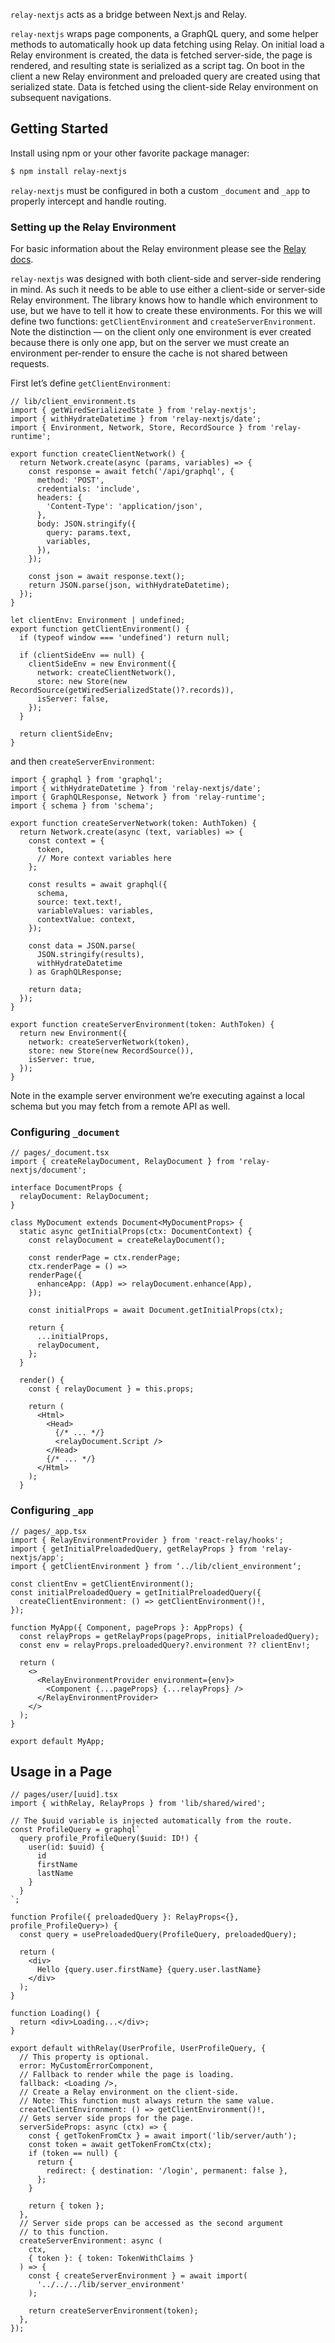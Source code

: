`relay-nextjs` acts as a bridge between Next.js and Relay.

`relay-nextjs` wraps page components, a GraphQL query, and some helper methods to
automatically hook up data fetching using Relay. On initial load a Relay
environment is created, the data is fetched server-side, the page is rendered,
and resulting state is serialized as a script tag. On boot in the client a new
Relay environment and preloaded query are created using that serialized state.
Data is fetched using the client-side Relay environment on subsequent navigations.

## Getting Started

Install using npm or your other favorite package manager:

```sh
$ npm install relay-nextjs
```

`relay-nextjs` must be configured in both a custom `_document` and `_app` to properly
intercept and handle routing.

### Setting up the Relay Environment

For basic information about the Relay environment please see the [Relay docs](https://relay.dev/docs/getting-started/step-by-step-guide/#42-configure-relay-runtime).

`relay-nextjs` was designed with both client-side and server-side rendering in mind. As such it needs to be able to use either a client-side or server-side Relay environment. The library knows how to handle which environment to use, but we have to tell it how to create these environments. For this we will define two functions: `getClientEnvironment` and `createServerEnvironment`. Note the distinction — on the client only one environment is ever created because there is only one app, but on the server we must create an environment per-render to ensure the cache is not shared between requests.

First let’s define `getClientEnvironment`:

```tsx
// lib/client_environment.ts
import { getWiredSerializedState } from 'relay-nextjs';
import { withHydrateDatetime } from 'relay-nextjs/date';
import { Environment, Network, Store, RecordSource } from 'relay-runtime';

export function createClientNetwork() {
  return Network.create(async (params, variables) => {
    const response = await fetch('/api/graphql', {
      method: 'POST',
      credentials: 'include',
      headers: {
        'Content-Type': 'application/json',
      },
      body: JSON.stringify({
        query: params.text,
        variables,
      }),
    });

    const json = await response.text();
    return JSON.parse(json, withHydrateDatetime);
  });
}

let clientEnv: Environment | undefined;
export function getClientEnvironment() {
  if (typeof window === 'undefined') return null;

  if (clientSideEnv == null) {
    clientSideEnv = new Environment({
      network: createClientNetwork(),
      store: new Store(new RecordSource(getWiredSerializedState()?.records)),
      isServer: false,
    });
  }

  return clientSideEnv;
}
```

and then `createServerEnvironment`:

```tsx
import { graphql } from 'graphql';
import { withHydrateDatetime } from 'relay-nextjs/date';
import { GraphQLResponse, Network } from 'relay-runtime';
import { schema } from 'schema';

export function createServerNetwork(token: AuthToken) {
  return Network.create(async (text, variables) => {
    const context = {
      token,
      // More context variables here
    };

    const results = await graphql({
      schema,
      source: text.text!,
      variableValues: variables,
      contextValue: context,
    });

    const data = JSON.parse(
      JSON.stringify(results),
      withHydrateDatetime
    ) as GraphQLResponse;

    return data;
  });
}

export function createServerEnvironment(token: AuthToken) {
  return new Environment({
    network: createServerNetwork(token),
    store: new Store(new RecordSource()),
    isServer: true,
  });
}
```

Note in the example server environment we’re executing against a local schema but you may fetch from a remote API as well. 

### Configuring `_document`

```tsx
// pages/_document.tsx
import { createRelayDocument, RelayDocument } from 'relay-nextjs/document';

interface DocumentProps {
  relayDocument: RelayDocument;
}

class MyDocument extends Document<MyDocumentProps> {
  static async getInitialProps(ctx: DocumentContext) {
    const relayDocument = createRelayDocument();

    const renderPage = ctx.renderPage;
    ctx.renderPage = () =>
    renderPage({
      enhanceApp: (App) => relayDocument.enhance(App),
    });

    const initialProps = await Document.getInitialProps(ctx);

    return {
      ...initialProps,
      relayDocument,
    };
  }

  render() {
    const { relayDocument } = this.props;

    return (
      <Html>
        <Head>
          {/* ... */}
          <relayDocument.Script />
        </Head>
        {/* ... */}
      </Html>
    );
  }
```

### Configuring `_app`

```tsx
// pages/_app.tsx
import { RelayEnvironmentProvider } from 'react-relay/hooks';
import { getInitialPreloadedQuery, getRelayProps } from 'relay-nextjs/app';
import { getClientEnvironment } from ‘../lib/client_environment‘;

const clientEnv = getClientEnvironment();
const initialPreloadedQuery = getInitialPreloadedQuery({
  createClientEnvironment: () => getClientEnvironment()!,
});

function MyApp({ Component, pageProps }: AppProps) {
  const relayProps = getRelayProps(pageProps, initialPreloadedQuery);
  const env = relayProps.preloadedQuery?.environment ?? clientEnv!;

  return (
    <>
      <RelayEnvironmentProvider environment={env}>
        <Component {...pageProps} {...relayProps} />
      </RelayEnvironmentProvider>
    </>
  );
}

export default MyApp;
```

## Usage in a Page

```tsx
// pages/user/[uuid].tsx
import { withRelay, RelayProps } from 'lib/shared/wired';

// The $uuid variable is injected automatically from the route.
const ProfileQuery = graphql`
  query profile_ProfileQuery($uuid: ID!) {
    user(id: $uuid) {
      id
      firstName
      lastName
    }
  }
`;

function Profile({ preloadedQuery }: RelayProps<{}, profile_ProfileQuery>) {
  const query = usePreloadedQuery(ProfileQuery, preloadedQuery);

  return (
    <div>
      Hello {query.user.firstName} {query.user.lastName}
    </div>
  );
}

function Loading() {
  return <div>Loading...</div>;
}

export default withRelay(UserProfile, UserProfileQuery, {
  // This property is optional.
  error: MyCustomErrorComponent,
  // Fallback to render while the page is loading.
  fallback: <Loading />,
  // Create a Relay environment on the client-side.
  // Note: This function must always return the same value.
  createClientEnvironment: () => getClientEnvironment()!,
  // Gets server side props for the page.
  serverSideProps: async (ctx) => {
    const { getTokenFromCtx } = await import('lib/server/auth');
    const token = await getTokenFromCtx(ctx);
    if (token == null) {
      return {
        redirect: { destination: '/login', permanent: false },
      };
    }

    return { token };
  },
  // Server side props can be accessed as the second argument
  // to this function.
  createServerEnvironment: async (
    ctx,
    { token }: { token: TokenWithClaims }
  ) => {
    const { createServerEnvironment } = await import(
      '../../../lib/server_environment'
    );

    return createServerEnvironment(token);
  },
});
```
